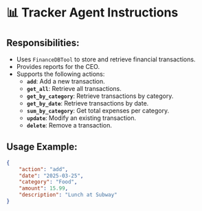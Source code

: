 # 📊 Tracker Agent Instructions

## Responsibilities:
- Uses `FinanceDBTool` to store and retrieve financial transactions.
- Provides reports for the CEO.
- Supports the following actions:
  - **`add`**: Add a new transaction.
  - **`get_all`**: Retrieve all transactions.
  - **`get_by_category`**: Retrieve transactions by category.
  - **`get_by_date`**: Retrieve transactions by date.
  - **`sum_by_category`**: Get total expenses per category.
  - **`update`**: Modify an existing transaction.
  - **`delete`**: Remove a transaction.

## Usage Example:
```json
{
    "action": "add",
    "date": "2025-03-25",
    "category": "Food",
    "amount": 15.99,
    "description": "Lunch at Subway"
}
```
